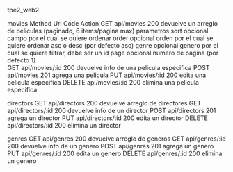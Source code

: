 tpe2_web2

movies
Method      Url                 Code    Action
GET         api/movies          200     devuelve un arreglo de peliculas (paginado, 6 items/pagina max)
                                            parametros
                                            sort    opcional    campo por el cual se quiere ordenar
                                            order   opcional    orden por el cual se quiere ordenar asc o desc (por defecto asc)
                                            genre   opcional    genero por el cual se quiere filtrar, debe ser un id
                                            page    opcional    numero de pagina (por defecto 1)   
GET         api/movies/:id      200     devuelve info de una pelicula especifica
POST        api/movies          201     agrega una pelicula
PUT         api/movies/:id      200     edita una pelicula especifica
DELETE      api/movies/:id      200     elimina una pelicula especifica

directors
GET         api/directors       200     devuelve arreglo de directores
GET         api/directors/:id   200     devuelve info de un director
POST        api/directors       201     agrega un director
PUT         api/directors/:id   200     edita un director
DELETE      api/directors/:id   200     elimina un director

genres
GET         api/genres          200     devuelve arreglo de generos
GET         api/genres/:id      200     devuelve info de un genero
POST        api/genres          201     agrega un genero
PUT         api/genres/:id      200     edita un genero
DELETE      api/genres/:id      200     elimina un genero